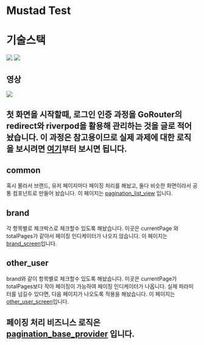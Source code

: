 <h1>Mustad Test</h1>
<h1>기술스택</h1>
<div><img src="https://img.shields.io/badge/Dart-0175C2?style=for-the-badge&logo=dart&logoColor=white"/> <img src="https://img.shields.io/badge/Flutter-02569B?style=for-the-badge&logo=flutter&logoColor=white"/></div>
<h2>영상</h2>
<img src="https://github.com/nogal2/simple_project/assets/94533750/a66b3331-e29d-4f11-bee2-363c137b4efa" style="max-width:200px; height:auto;" />
<h2>첫 화면을 시작할때, 로그인 인증 과정을 GoRouter의 redirect와 riverpod을 활용해 관리하는 것을 글로 적어놨습니다. 이 과정은 참고용이므로 실제 과제에 대한 로직을 보시려면 <a href="https://github.com/nogal2/simple_project/blob/main/lib/common/view/root_tab.dart" >여기</a>부터 보시면 됩니다.</h2>


<h2>common</h2>
<p>혹시 몰라서 브랜드, 유저 페이지마다 페이징 처리를 해놨고, 둘다 비슷한 화면이라서 공통 컴포넌트로 만들어 놨습니다. 이 페이지는 <a href="https://github.com/nogal2/simple_project/blob/main/lib/common/component/pagination/pagination_list_view.dart">pagination_list_view</a> 입니다. </p>

<h2>brand</h2>
<p>각 항목별로 체크박스로 체크할수 있도록 해놨습니다. 이곳은 currentPage 와 totalPages가 같아서 페이징 인디케이터가 나오지 않습니다. 이 페이지는 <a href="href="https://github.com/nogal2/simple_project/blob/main/lib/brand/view/brand_screen.dart"">brand_screen</a>입니다.</p>

<h2>other_user</h2>
<p>brand와 같이 항목별로 체크할수 있도록 해놨습니다. 이곳은 currentPage가 totalPages보다 작아 페이징이 가능하여 페이징 인디케이터가 나옵니다. 실제 파라미터를 넘길수 있다면, 다음 페이지가 나오도록 적용을 해놨습니다. 이 페이지는 <a href="https://github.com/nogal2/simple_project/blob/main/lib/other_user/view/other_user_screen.dart">other_user_screen</a>입니다. </p>

<h2>페이징 처리 비즈니스 로직은 <a href="https://github.com/nogal2/simple_project/blob/main/lib/common/provider/pagination_base_provider.dart">pagination_base_provider</a> 입니다.</h2>
